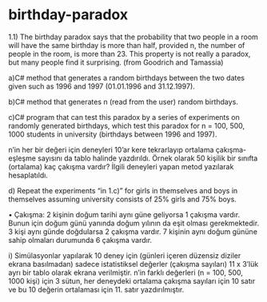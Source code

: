 # birthday-paradox

1.1)	The birthday paradox says that the probability that two people in a room will have the same birthday is more than half, provided n, the number of people in the room, is more than 23. This property is not really a paradox, but many people find it surprising. 
(from Goodrich and Tamassia)

a)C# method that generates a random birthdays between the two dates given such as 1996 and 1997 (01.01.1996 and 31.12.1997). 

b)C# method that generates n (read from the user) random birthdays.

c)C# program that can test this paradox by a series of experiments on randomly generated birthdays, which test this paradox for n = 100, 500, 1000 students in university (birthdays between 1996 and 1997). 

n’in her bir değeri için deneyleri 10’ar kere tekrarlayıp ortalama çakışma-eşleşme sayısını da tablo halinde yazdırıldı. Örnek olarak 50 kişilik bir sınıfta (ortalama) kaç çakışma vardır? İlgili deneyleri yapan metod yazılarak hesaplatıldı.

d)	Repeat the experiments “in 1.c)” for girls in themselves and boys in themselves assuming university consists of 25% girls and 75% boys. 

•	Çakışma: 2 kişinin doğum tarihi aynı güne geliyorsa 1 çakışma vardır. Bunun için doğum günü yanında doğum yılının da eşit olması gerekmektedir. 3 kişi aynı günde doğdularsa 2 çakışma vardır. 7 kişinin aynı doğum gününe sahip olmaları durumunda 6 çakışma vardır. 

i) Simülasyonlar yapılarak 10 deney için (günleri içeren düzensiz diziler ekrana basılmadan) sadece istatistiksel değerler (çakışma sayıları) 11 x 3’lük ayrı bir tablo olarak ekrana verilmiştir. n’in farklı değerleri (n = 100, 500, 1000 kişi) için 3 sütun, her deneydeki ortalama çakışma sayıları için 10 satır ve bu 10 değerin ortalaması için 11. satır yazdırılmıştır.

